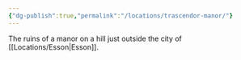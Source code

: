 ```yaml
---
{"dg-publish":true,"permalink":"/locations/trascendor-manor/"}
---
```


The ruins of a manor on a hill just outside the city of [[Locations/Esson\|Esson]].
